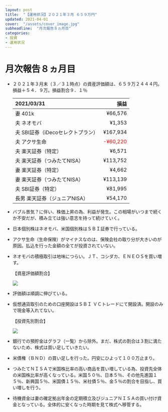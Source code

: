 ```yaml
---
layout: post
title:  "【運用状況】２０２１年３月 ６５９万円"
updated: 2021-04-01
cover:  "/assets/cover_image.jpg"
subheadline:  "月次報告８ヵ月目"
categories: 
- 投資
- 運用状況
---
```


# 月次報告８ヵ月目

* ２０２１年３月末（３／３１時点）の資産評価額は、６５９万２４４４円。損益＋５４．９万。損益割合９．１％

    |2021/03/31|損益|
    |:--|--:|
    |妻 401k|¥66,576|
    |夫 ネオモバ|¥1,353|
    |夫 SBI証券（iDecoセレクトプラン）|¥167,934|
    |夫 アクサ生命|<span style="color: red; ">-¥60,220</span>|
    |夫 楽天証券（特定）|¥6,571|
    |夫 楽天証券（つみたてNISA）|¥113,752|
    |妻 楽天証券（特定）|¥4,662|
    |妻 楽天証券（つみたてNISA）|¥113,139|
    |夫 SBI証券（特定）|¥81,995|
    |長男 楽天証券（ジュニアNISA）|¥54,170|

* バブル景気？に伴い、株価上昇の為、利益が発生。この相場がいつまで続くか不安だが、積み立ては強い意志を持って続けていく。

* 日本個別株はネオモバ、米国個別株はＳＢＩ証券で行っている。

* アクサ生命（生命保険）がマイナスなのは、保険会社の取り分が大きいのが原因。払込を行った金額の全てが投資されていない。

* ネオモバの積極取引は地味につらい。ＪＴ、コシダカ、ＥＮＥＯＳを買い増す。

    【資産評価額割合】

    ![](https://docs.google.com/spreadsheets/d/e/2PACX-1vQU6bW-95iJsTbP-cISd6OIOJMeAQ08SW2tIY5ioXVQUHO7gasb8UWz0C3dmw4LNDW5A8eqD37uGCZg/pubchart?oid=1207908439&amp;format=image)

* 評価額は順調に伸びている。

* 仮想通貨取引のための口座開設はＳＢＩ ＶＣトレードにて開設済。開設のみで現金等入れてない。

    【投資先別割合】

    ![](https://docs.google.com/spreadsheets/d/e/2PACX-1vQU6bW-95iJsTbP-cISd6OIOJMeAQ08SW2tIY5ioXVQUHO7gasb8UWz0C3dmw4LNDW5A8eqD37uGCZg/pubchart?oid=1704127286&amp;format=image)

* 銀行での預貯金はグラフ（一覧）から除外。まだ、株式の割合は３割に満たないため、株式は買い足していきたい。

* 米債権（ＢＮＤ）の買い足しを行った。円安にひよって１００万止まり。

* つみたてＮＩＳＡで米国株比率の高い商品を買い増している為、投資先全体の米国株比率が高くなっている。米国５０％、日本５％、その他先進国１５％、新興国５％、米国債１５％、米社債５％、金５％の割合を目指し、買い増しを行う。

* 待機資金は妻の確定拠出年金の定期積立及びジュニアＮＩＳＡの買い付け資金となっている。全体的に安くなった時期を見て株式へ移管する。